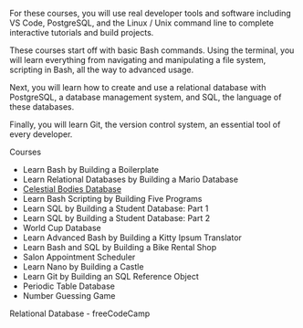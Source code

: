 For these courses, you will use real developer tools and software including VS Code, PostgreSQL, and the Linux / Unix command line to complete interactive tutorials and build projects.

These courses start off with basic Bash commands. Using the terminal, you will learn everything from navigating and manipulating a file system, scripting in Bash, all the way to advanced usage.

Next, you will learn how to create and use a relational database with PostgreSQL, a database management system, and SQL, the language of these databases.

Finally, you will learn Git, the version control system, an essential tool of every developer.

Courses
<ul>
<li>Learn Bash by Building a Boilerplate
<li>Learn Relational Databases by Building a Mario Database
<li><a href="https://github.com/lajuman/Relational-Database/tree/main/Celestial%20Bodies%20Database">Celestial Bodies Database</a>
<li>Learn Bash Scripting by Building Five Programs
<li>Learn SQL by Building a Student Database: Part 1
<li>Learn SQL by Building a Student Database: Part 2
<li>World Cup Database
<li>Learn Advanced Bash by Building a Kitty Ipsum Translator
<li>Learn Bash and SQL by Building a Bike Rental Shop
<li>Salon Appointment Scheduler
<li>Learn Nano by Building a Castle
<li>Learn Git by Building an SQL Reference Object
<li>Periodic Table Database
<li>Number Guessing Game
</ul>
Relational Database - freeCodeCamp
